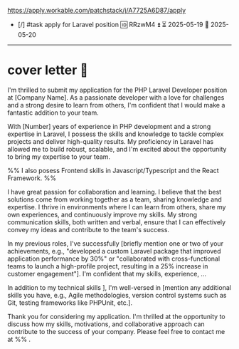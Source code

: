 https://apply.workable.com/patchstack/j/A7725A6D87/apply

- [/] #task apply for Laravel position 🆔 RRzwM4 ⏫ ⏳ 2025-05-19 📅 2025-05-20
___

# cover letter 💌

  I'm thrilled to submit my application for the PHP Laravel Developer position
  at [Company Name]. As a passionate developer with a love for challenges and
  a strong desire to learn from others, I'm confident that I would make a
  fantastic addition to your team.

  With [Number] years of experience in PHP development and a strong expertise
  in Laravel, I possess the skills and knowledge to tackle complex projects
  and deliver high-quality results. My proficiency in Laravel has allowed me to
  build robust, scalable, and I'm excited about the opportunity to bring my
  expertise to your team.

%% 
I also posess Frontend skills in Javascript/Typescript and the React Framework.
 %%
 
  I have great passion for collaboration and learning. I believe that the best solutions come from working together as a team, sharing knowledge and expertise. 
  I thrive in environments where I can learn from others, share my own experiences, and continuously improve my skills. My strong communication skills, both written and verbal, ensure that I can effectively convey my ideas and contribute to the team's success.
	
  In my previous roles, I've successfully [briefly mention one or two of your
  achievements, e.g., "developed a custom Laravel package that improved
  application performance by 30%" or "collaborated with cross-functional teams
  to launch a high-profile project, resulting in a 25% increase in customer
  engagement"]. 
  I'm confident that my skills, experience, ...

  In addition to my technical skills ], I'm well-versed in [mention any
  additional skills you have, e.g., Agile methodologies, version control
  systems such as Git, testing frameworks like PHPUnit, etc.].

  Thank you for considering my application. I'm thrilled at the opportunity to
  discuss how my skills, motivations, and collaborative approach can
  contribute to the success of your company. Please feel free to contact me
  at %% .
